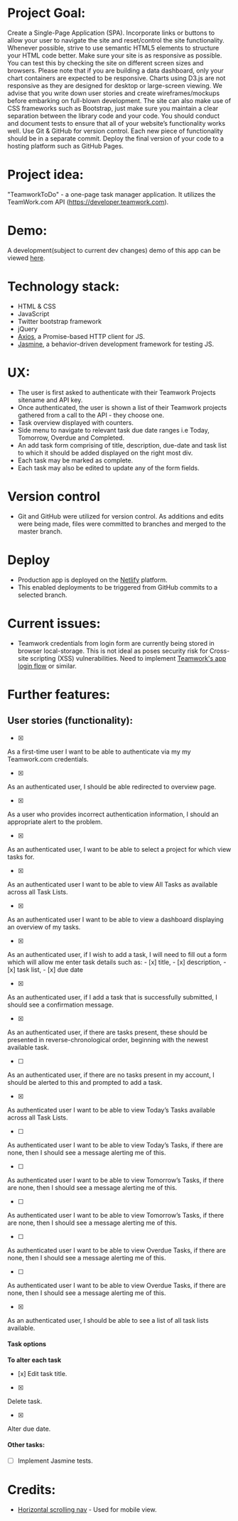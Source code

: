 # Project Goal:
Create a Single-Page Application (SPA).
Incorporate links or buttons to allow your user to navigate the site and reset/control the site functionality.
Whenever possible, strive to use semantic HTML5 elements to structure your HTML code better.
Make sure your site is as responsive as possible. You can test this by checking the site on different screen sizes and browsers. Please note that if you are building a data dashboard, only your chart containers are expected to be responsive. Charts using D3.js are not responsive as they are designed for desktop or large-screen viewing.
We advise that you write down user stories and create wireframes/mockups before embarking on full-blown development.
The site can also make use of CSS frameworks such as Bootstrap, just make sure you maintain a clear separation between the library code and your code.
You should conduct and document tests to ensure that all of your website’s functionality works well.
Use Git & GitHub for version control. Each new piece of functionality should be in a separate commit.
Deploy the final version of your code to a hosting platform such as GitHub Pages.

# Project idea: 
"TeamworkToDo" - a one-page task manager application. It utilizes the TeamWork.com API (https://developer.teamwork.com).

# Demo:
A development(subject to current dev changes) demo of this app can be viewed [here](https://agitated-noether-613123.netlify.com).

# Technology stack:
- HTML & CSS
- JavaScript
- Twitter bootstrap framework
- jQuery
- [Axios](https://github.com/axios/axios), a Promise-based HTTP client for JS.
- [Jasmine](https://jasmine.github.io/), a behavior-driven development framework for testing JS.

# UX:
- The user is first asked to authenticate with their Teamwork Projects sitename and API key.
- Once authenticated, the user is shown a list of their Teamwork projects gathered from a call to the API - they choose one.
- Task overview displayed with counters.
- Side menu to navigate to relevant task due date ranges i.e Today, Tomorrow, Overdue and Completed.
- An add task form comprising of title, description, due-date and task list to which it should be added displayed on the right most div.
- Each task may be marked as complete.
- Each task may also be edited to update any of the form fields.

# Version control
- Git and GitHub were utilized for version control. As additions and edits were being made, files were committed to branches and merged to the master branch.

# Deploy
- Production app is deployed on the [Netlify](https://netlify.com) platform.
- This enabled deployments to be triggered from GitHub commits to a selected branch.

# Current issues:
- Teamwork credentials from login form are currently being stored in browser local-storage. This is not ideal as poses security risk for Cross-site scripting (XSS) vulnerabilities. Need to implement [Teamwork's app login flow](https://developer.teamwork.com/projects/authentication-questions/how-to-authenticate-via-app-login-flow) or similar.

# Further features:

## User stories (functionality):

- [x]
As a first-time user I want to be able to authenticate via my my Teamwork.com credentials.

- [x]
As an authenticated user, I should be able redirected to overview page.

- [x] 
As a user who provides incorrect authentication information, I should  an appropriate alert to the problem.

- [x]
As an authenticated user, I want to be able to select a project for which view tasks for.

- [x]
As an authenticated user I want to be able to view All Tasks as available across all Task Lists.

- [x]
As an authenticated user I want to be able to view a dashboard displaying an overview of my tasks.

- [x]
As an authenticated user, if I wish to add a task, I will need to fill out a form which will allow me enter task details such as:
    - [x] title,
    - [x] description,
    - [x] task list, 
    - [x] due date

- [x]
As an authenticated user, if I add a task that is successfully submitted, I should see a confirmation message.

- [x]
As an authenticated user, if there are tasks present, these should be presented in reverse-chronological order, beginning with the newest available task.

- [ ]
As an authenticated user, if there are no tasks present in my account, I should be alerted to this and prompted to add a task.

- [x]
As authenticated user I want to be able to view Today’s Tasks available across all Task Lists.

- [ ]
As authenticated user I want to be able to view Today’s Tasks, if there are none, then I should see a message alerting me of this.

- [ ]
As authenticated user I want to be able to view Tomorrow’s Tasks, if there are none, then I should see a message alerting me of this.

- [ ]
As authenticated user I want to be able to view Tomorrow’s Tasks, if there are none, then I should see a message alerting me of this.

- [ ]
As authenticated user I want to be able to view Overdue Tasks, if there are none, then I should see a message alerting me of this.

- [ ]
As authenticated user I want to be able to view Overdue Tasks, if there are none, then I should see a message alerting me of this.

- [x]
As an authenticated user, I should be able to see a list of all task lists available.

#### Task options
**To alter each task**
- [x]
Edit task title.

- [x]
Delete task.

- [x]
Alter due date.


#### Other tasks:
- [ ] Implement Jasmine tests.


# Credits:
- [Horizontal scrolling nav](https://iamsteve.me/blog/entry/horizontal-scrolling-responsive-menu) - Used for mobile view.





